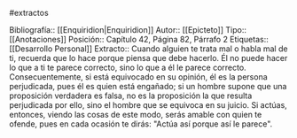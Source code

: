 #extractos 

Bibliografía:: [[Enquiridion|Enquiridion]]
Autor:: [[Epicteto]]
Tipo:: [[Anotaciones]]
Posición:: Capítulo 42, Página 82, Párrafo 2
Etiquetas:: [[Desarrollo Personal]]
Extracto:: Cuando alguien te trata mal o habla mal de ti, recuerda que lo hace porque piensa que debe hacerlo. Él no puede hacer lo que a ti te parece correcto, sino lo que a él le parece correcto. Consecuentemente, si está equivocado en su opinión, él es la persona perjudicada, pues él es quien está engañado; si un hombre supone que una proposición verdadera es falsa, no es la proposición la que resulta perjudicada por ello, sino el hombre que se equivoca en su juicio. Si actúas, entonces, viendo las cosas de este modo, serás amable con quien te ofende, pues en cada ocasión te dirás: "Actúa así porque así le parece".